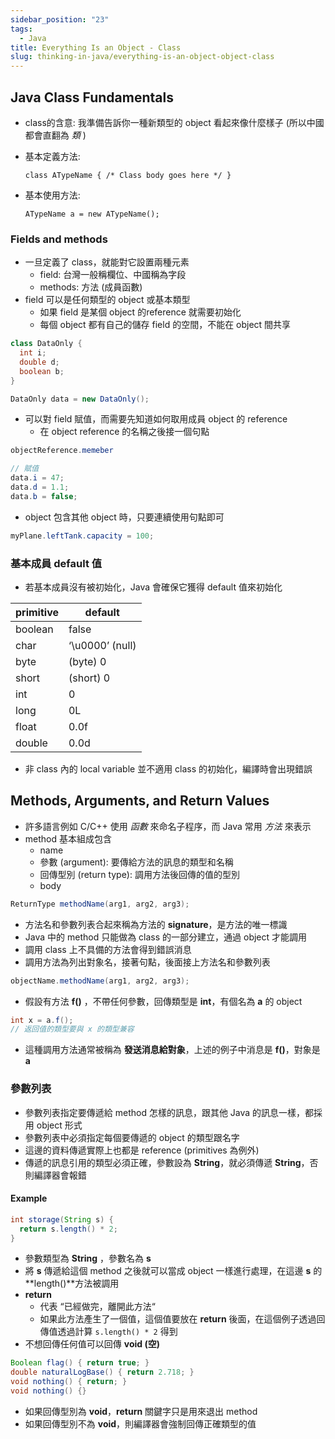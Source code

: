 ```yaml
---
sidebar_position: "23"
tags:
  - Java
title: Everything Is an Object - Class
slug: thinking-in-java/everything-is-an-object-object-class
---
```

## Java Class Fundamentals

- class的含意: 我準備告訴你一種新類型的 object 看起來像什麼樣子 (所以中國都會直翻為 _類_ )
- 基本定義方法:
    ```
    class ATypeName { /* Class body goes here */ }
    ```

- 基本使用方法:
    ```
    ATypeName a = new ATypeName();
    ```

### Fields and methods

- 一旦定義了 class，就能對它設置兩種元素
    - field: 台灣一般稱欄位、中國稱為字段
    - methods: 方法 (成員函數)
- field 可以是任何類型的 object 或基本類型
    - 如果 field 是某個 object 的reference 就需要初始化
    - 每個 object 都有自己的儲存 field 的空間，不能在 object 間共享

```java
class DataOnly {
  int i;
  double d;
  boolean b;
}

DataOnly data = new DataOnly();
```

- 可以對 field 賦值，而需要先知道如何取用成員 object 的 reference
    - 在 object reference 的名稱之後接一個句點
```java
objectReference.memeber

// 賦值
data.i = 47;
data.d = 1.1;
data.b = false;
```

- object 包含其他 object 時，只要連續使用句點即可
```java
myPlane.leftTank.capacity = 100;
```

### 基本成員 default 值

- 若基本成員沒有被初始化，Java 會確保它獲得 default 值來初始化

| primitive | default         |
| --------- | --------------- |
| boolean   | false           |
| char      | ‘\u0000’ (null) |
| byte      | (byte) 0        |
| short     | (short) 0       |
| int       | 0               |
| long      | 0L              |
| float     | 0.0f            |
| double    | 0.0d            |
- 非 class 內的 local variable 並不適用 class 的初始化，編譯時會出現錯誤


## Methods, Arguments, and Return Values

- 許多語言例如 C/C++ 使用 _函數_ 來命名子程序，而 Java 常用 _方法_ 來表示
- method 基本組成包含
    - name
    - 參數 (argument): 要傳給方法的訊息的類型和名稱
    - 回傳型別 (return type): 調用方法後回傳的值的型別
    - body
```java
ReturnType methodName(arg1, arg2, arg3); 
```
- 方法名和參數列表合起來稱為方法的 **signature**，是方法的唯一標識
- Java 中的 method 只能做為 class 的一部分建立，通過 object 才能調用
- 調用 class 上不具備的方法會得到錯誤消息
- 調用方法為列出對象名，接著句點，後面接上方法名和參數列表
```java
objectName.methodName(arg1, arg2, arg3);
```
- 假設有方法 **f()** ，不帶任何參數，回傳類型是 **int**，有個名為 **a** 的 object
```java
int x = a.f();
// 返回值的類型要與 x 的類型兼容
```
- 這種調用方法通常被稱為 **發送消息給對象**，上述的例子中消息是 **f()**，對象是 **a**
### 參數列表

- 參數列表指定要傳遞給 method 怎樣的訊息，跟其他 Java 的訊息一樣，都採用 object 形式
- 參數列表中必須指定每個要傳遞的 object 的類型跟名字
- 這邊的資料傳遞實際上也都是 reference (primitives 為例外)
- 傳遞的訊息引用的類型必須正確，參數設為 **String**，就必須傳遞 **String**，否則編譯器會報錯

#### Example
```java
int storage(String s) {
  return s.length() * 2;
}
```
- 參數類型為 **String** ，參數名為 **s**
- 將 **s** 傳遞給這個 method 之後就可以當成 object 一樣進行處理，在這邊 **s** 的 **length()**方法被調用
- **return**
    - 代表 “已經做完，離開此方法“
    - 如果此方法產生了一個值，這個值要放在 **return** 後面，在這個例子透過回傳值透過計算 `s.length() * 2` 得到
- 不想回傳任何值可以回傳 **void (空)**
```java
Boolean flag() { return true; }
double naturalLogBase() { return 2.718; }
void nothing() { return; }
void nothing() {}
```
- 如果回傳型別為 **void**，**return** 關鍵字只是用來退出 method
- 如果回傳型別不為 **void**，則編譯器會強制回傳正確類型的值

